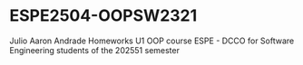 # ESPE2504-OOPSW2321
Julio Aaron Andrade Homeworks U1 OOP course ESPE - DCCO for Software Engineering students of the 202551 semester
